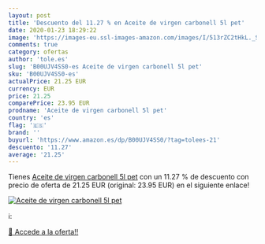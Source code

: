```yaml
---
layout: post
title: 'Descuento del 11.27 % en Aceite de virgen carbonell 5l pet'
date: 2020-01-23 18:29:22
image: 'https://images-eu.ssl-images-amazon.com/images/I/513rZC2tHkL._SL400_.jpg'
comments: true
category: ofertas
author: 'tole.es'
slug: 'B00UJV4SS0-es Aceite de virgen carbonell 5l pet'
sku: 'B00UJV4SS0-es'
actualPrice: 21.25 EUR
currency: EUR
price: 21.25
comparePrice: 23.95 EUR
prodname: 'Aceite de virgen carbonell 5l pet'
country: 'es'
flag: '🇪🇸'
brand: ''
buyurl: 'https://www.amazon.es/dp/B00UJV4SS0/?tag=tolees-21'
descuento: '11.27'
average: '21.25'
---
```


Tienes [Aceite de virgen carbonell 5l pet](https://www.amazon.es/dp/B00UJV4SS0/?tag=tolees-21) con un 11.27 % de descuento con precio de oferta de 21.25 EUR (original: 23.95 EUR) en el siguiente enlace!

[![Aceite de virgen carbonell 5l pet](https://images-eu.ssl-images-amazon.com/images/I/513rZC2tHkL._SL400_.jpg)](https://www.amazon.es/dp/B00UJV4SS0/?tag=tolees-21)

ℹ️:


[🛒 Accede a la oferta!!](https://www.amazon.es/dp/B00UJV4SS0/?tag=tolees-21)
